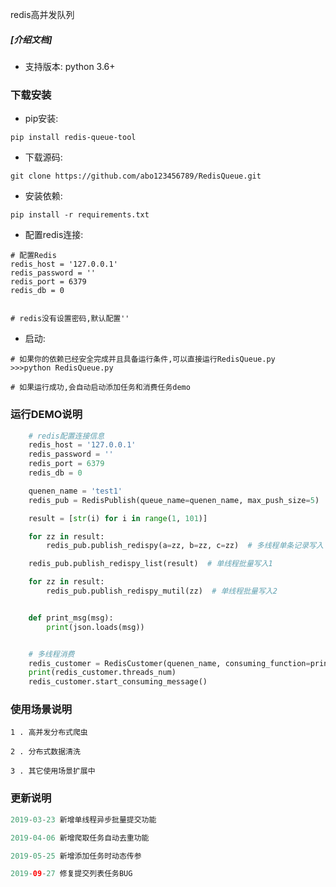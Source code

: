 
redis高并发队列
##### [介绍文档]

* 支持版本: python 3.6+

### 下载安装

* pip安装:
```shell
pip install redis-queue-tool
```

* 下载源码:

```shell
git clone https://github.com/abo123456789/RedisQueue.git
```

* 安装依赖:

```shell
pip install -r requirements.txt
```

* 配置redis连接:

```shell
# 配置Redis
redis_host = '127.0.0.1'
redis_password = ''
redis_port = 6379
redis_db = 0


# redis没有设置密码,默认配置''

```

* 启动:

```shell
# 如果你的依赖已经安全完成并且具备运行条件,可以直接运行RedisQueue.py
>>>python RedisQueue.py

# 如果运行成功,会自动启动添加任务和消费任务demo

```

### 运行DEMO说明


```python
    # redis配置连接信息
    redis_host = '127.0.0.1'
    redis_password = ''
    redis_port = 6379
    redis_db = 0

    quenen_name = 'test1'
    redis_pub = RedisPublish(queue_name=quenen_name, max_push_size=5)

    result = [str(i) for i in range(1, 101)]

    for zz in result:
        redis_pub.publish_redispy(a=zz, b=zz, c=zz)  # 多线程单条记录写入

    redis_pub.publish_redispy_list(result)  # 单线程批量写入1

    for zz in result:
        redis_pub.publish_redispy_mutil(zz)  # 单线程批量写入2


    def print_msg(msg):
        print(json.loads(msg))


    # 多线程消费
    redis_customer = RedisCustomer(quenen_name, consuming_function=print_msg, threads_num=100)
    print(redis_customer.threads_num)
    redis_customer.start_consuming_message()

```


### 使用场景说明


```shell
1 . 高并发分布式爬虫

2 . 分布式数据清洗

3 . 其它使用场景扩展中

```

### 更新说明


```java
2019-03-23 新增单线程异步批量提交功能

2019-04-06 新增爬取任务自动去重功能

2019-05-25 新增添加任务时动态传参

2019-09-27 修复提交列表任务BUG

```
